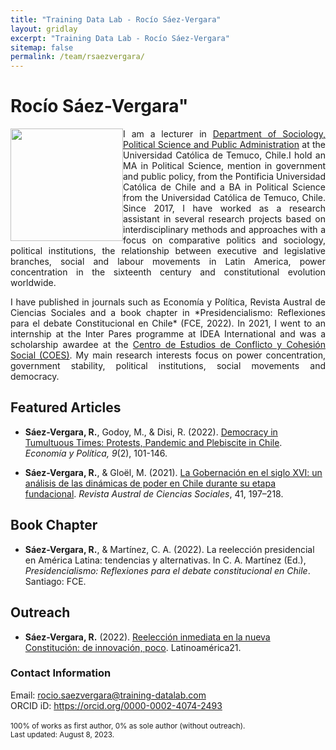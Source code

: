 ```yaml
---
title: "Training Data Lab - Rocío Sáez-Vergara"
layout: gridlay
excerpt: "Training Data Lab - Rocío Sáez-Vergara"
sitemap: false
permalink: /team/rsaezvergara/
---
```


# Rocío Sáez-Vergara"

<img src="https://training-datalab.com/images/team/avatar.jpg" class="img-responsive" width="180px" style="float: left" />

<p align="justify">I am a lecturer in <a href="https://soccipol.uct.cl/" target="_blank">Department of Sociology, Political Science and Public Administration</a> at the Universidad Católica de Temuco, Chile.I hold an MA in Political Science, mention in government and public policy, from the Pontificia Universidad Católica de Chile and a BA in Political Science from the Universidad Católica de Temuco, Chile. Since 2017, I have worked as a research assistant in several research projects based on interdisciplinary methods and approaches with a focus on comparative politics and sociology, political institutions, the relationship between executive and legislative branches, social and labour movements in Latin America, power concentration in the sixteenth century and constitutional evolution worldwide.</p>

<p align="justify">I have published in journals such as Economía y Política, Revista Austral de Ciencias Sociales and a book chapter in *Presidencialismo: Reflexiones para el debate Constitucional en Chile* (FCE, 2022). In 2021, I went to an internship at the Inter Pares programme at IDEA International and was a scholarship awardee at the <a href="https://coes.cl/" target="_blank">Centro de Estudios de Conflicto y Cohesión Social (COES)</a>. My main research interests focus on power concentration, government stability, political institutions, social movements and democracy.</p>

## Featured Articles

- **Sáez-Vergara, R.**, Godoy, M., & Disi, R. (2022). <a href="http://economiaypolitica.cl/index.php/eyp/article/view/189" target="_blank">Democracy in Tumultuous Times: Protests, Pandemic and Plebiscite in Chile</a>. *Economía y Política, 9*(2), 101-146.

- **Sáez-Vergara, R.**, & Gloël, M. (2021). <a href="https://doi.org/10.4206/rev.austral.cienc.soc.2021.n41-10" target="_blank">La Gobernación en el siglo XVI: un análisis de las dinámicas de poder en Chile durante su etapa fundacional</a>. *Revista Austral de Ciencias Sociales*, 41, 197–218.

## Book Chapter

- **Sáez-Vergara, R.**, & Martínez, C. A. (2022). La reelección presidencial en América Latina: tendencias y alternativas. In C. A. Martínez (Ed.), *Presidencialismo: Reflexiones para el debate constitucional en Chile*. Santiago: FCE.

## Outreach

- **Sáez-Vergara, R.** (2022). <a href="https://latinoamerica21.com/es/reeleccion-inmediata-en-la-nueva-constitucion-de-innovacion-poco/" target="_blank">Reelección inmediata en la nueva Constitución: de innovación, poco</a>. Latinoamérica21.

### Contact Information

Email: <a href="mailto:rocio.saezvergara@training-datalab.com">rocio.saezvergara@training-datalab.com</a><br />
ORCID iD: <a href="https://orcid.org/0000-0002-4074-2493" target="_blank">https://orcid.org/0000-0002-4074-2493</a><br />
<br />
<small>100% of works as first author, 0% as sole author (without outreach).</small><br />
<small>Last updated: August 8, 2023.</small>
